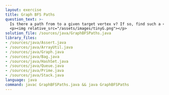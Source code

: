 ```yaml
---
layout: exercise
title: Graph BFS Paths
question_text: >-
  Is there a path from to a given target vertex v? If so, find such a <i>shortest</i> path
  <p><img relative_src="/assets/images/tinyG.png"></p>
solution_file: /sources/java/GraphBFSPaths.java
library_files:
- /sources/java/Assert.java
- /sources/java/ArrayUtil.java
- /sources/java/Graph.java
- /sources/java/Bag.java
- /sources/java/HashSet.java
- /sources/java/Queue.java
- /sources/java/Prime.java
- /sources/java/Stack.java
language: java
command: javac GraphBFSPaths.java && java GraphBFSPaths
---
```

